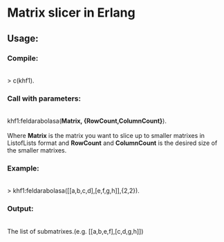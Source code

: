 <h1> Matrix slicer in Erlang </h1>

<h2>Usage:</h2>
  <h3>Compile:</h3><br>
    > c(khf1).<br>
  <h3>Call with parameters:</h3> <br>
    khf1:feldarabolasa(<strong>Matrix, {RowCount,ColumnCount}</strong>).<br>
    <br>
    Where <strong>Matrix</strong> is the matrix you want to slice up to smaller matrixes in ListofLists format
    and <strong>RowCount</strong> and <strong>ColumnCount</strong> is the desired size of the smaller matrixes.<br>
  <h3>Example:</h3><br>
    > khf1:feldarabolasa([[a,b,c,d],[e,f,g,h]],{2,2}).<br>
  <h3>Output:</h3><br>
    The list of submatrixes.(e.g. [[a,b,e,f],[c,d,g,h]]) <br>
